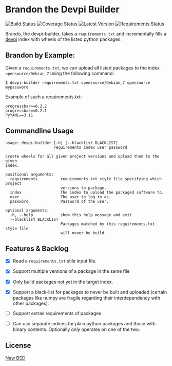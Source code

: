 Brandon the Devpi Builder
=========================
[![Build Status](https://travis-ci.org/blue-yonder/devpi-builder.svg?branch=master)](https://travis-ci.org/blue-yonder/devpi-builder)
[![Coverage Status](https://coveralls.io/repos/blue-yonder/devpi-builder/badge.png?branch=master)](https://coveralls.io/r/blue-yonder/devpi-builder?branch=master)
[![Latest Version](https://pypip.in/version/devpi-builder/badge.svg)](https://pypi.python.org/pypi/devpi-builder/)
[![Requirements Status](https://requires.io/github/blue-yonder/devpi-builder/requirements.png?branch=master)](https://requires.io/github/blue-yonder/devpi-builder/requirements/?branch=master)

Brando, the devpi-builder, takes a `requirements.txt` and incrementally fills a [devpi](http://doc.devpi.net/latest/) index with wheels of the listed python packages.


Brandon by Example:
-------------------

Given a `requirements.txt`, we can upload all listed packages to the index `opensource/Debian_7` using the following command:

    $ devpi-builder requirements.txt opensource/Debian_7 opensource mypassword
    
Example of such a requirements.txt:

    progressbar==0.2.2 
    progressbar==0.2.1 
    PyYAML==3.11

Commandline Usage
-----------------

    usage: devpi-builder [-h] [--blacklist BLACKLIST]
                         requirements index user password
    
    Create wheels for all given project versions and upload them to the given
    index.
    
    positional arguments:
      requirements          requirements.txt style file specifying which project
                            versions to package.
      index                 The index to upload the packaged software to.
      user                  The user to log in as.
      password              Password of the user.
    
    optional arguments:
      -h, --help            show this help message and exit
      --blacklist BLACKLIST
                            Packages matched by this requirements.txt style file
                            will never be build.


Features & Backlog
------------------

 * [x] Read a `requirements.txt` stile input file.
 * [x] Support multiple versions of a package in the same file 
 * [x] Only build packages not yet in the target index.
 * [x] Support a black-list for packages to never be built and uploaded (certain packages like numpy are fragile regarding their interdependency with other packages).
 * [ ] Support extras requirements of packages
 * [ ] Can use separate indices for plain python packages and those with binary contents. Optionally only operates on one of the two.


License
-------

[New BSD](COPYING)
